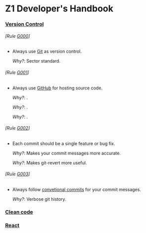 # Z1 Developer's Handbook

### [Version Control](#version-control)
###### [Rule [G000](#rule-g000)]
- Always use [Git](https://git-scm.com/) as version control.

  *Why?*: Sector standard.


###### [Rule [G001](#rule-g001)]
- Always use [GitHub](https://github.com/z1digitalstudio) for hosting source code.

  *Why?*: .

  *Why?*: .

  *Why?*: .

###### [Rule [G002](#rule-g002)]
- Each commit should be a single feature or bug fix.

  *Why?*: Makes your commit messages more accurate.

  *Why?*: Makes git-revert more useful.

###### [Rule [G003](#rule-g003)]
- Always follow [convetional commits](https://www.conventionalcommits.org/en/v1.0.0-beta.2/) for your commit messages.

  *Why?*: Verbose git history.

### [Clean code](#clean-code)

### [React](#react)
